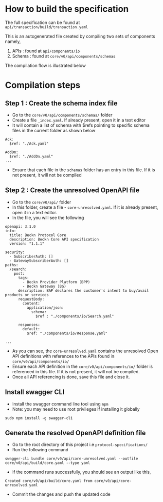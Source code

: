 # How to build the specification

The full specification can be found at `api/transaction/build/transaction.yaml`

This is an autogenerated file created by compiling two sets of components namely,

1. APIs : found at `api/components/io`
2. Schema : found at `core/v0/api/components/schemas`

The compilation flow is illustrated below



# Compilation steps

## Step 1 : Create the schema index file

- Go to the ```core/v0/api/components/schemas/``` folder
- Create a file ```_index.yaml```. If already present, open it in a text editor
- It will contain a list of schema with $refs pointing to specific schema files in the current folder as shown below

```
Ack:
  $ref: "./Ack.yaml"
  
AddOn:
  $ref: "./AddOn.yaml"
...
```
- Ensure that each file in the ```schemas``` folder has an entry in this file. If it is not present, it will not be compiled


## Step 2 : Create the unresolved OpenAPI file

- Go to the `core/v0/api/` folder
- In this folder, create a file - `core-unresolved.yaml`. If it is already present, open it in a text editor.
- In the file, you will see the following

```
openapi: 3.1.0
info:
  title: Beckn Protocol Core
  description: Beckn Core API specification
  version: "1.1.1"

security:
  - SubscriberAuth: []
  - GatewaySubscriberAuth: []
paths:
  /search:
    post:
      tags:
        - Beckn Provider Platform (BPP)
        - Beckn Gateway (BG)
      description: BAP declares the customer's intent to buy/avail products or services
      requestBody:
        content:
          application/json:
            schema:
              $ref : "./components/io/Search.yaml"

      responses:
        default:
          $ref: "./components/io/Response.yaml"

...

```
- As you can see, the ```core-unresolved.yaml``` contains the unresolved Open API definitions with references to the APIs found in ```core/v0/api/components/io/```
- Ensure each API definition in the ```core/v0/api/components/io/``` folder is referenced in this file. If it is not present, it will not be compiled. 
- Once all API referencing is done, save this file and close it.

## Install swagger CLI

- Install the swagger command line tool using ```npm```
- Note: you may need to use root privileges if installing it globally

```
sudo npm install -g swagger-cli
```

## Generate the resolved OpenAPI definition file

- Go to the root directory of this project i.e ```protocol-specifications/```
- Run the following command

```
swagger-cli bundle core/v0/api/core-unresolved.yaml --outfile core/v0/api/build/core.yaml --type yaml
```

- If the command runs successfully, you should see an output like this,

```
Created core/v0/api/build/core.yaml from core/v0/api/core-unresolved.yaml
```

- Commit the changes and push the updated code